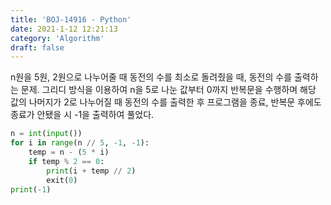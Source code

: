 ```yaml
---
title: 'BOJ-14916 - Python'
date: 2021-1-12 12:21:13
category: 'Algorithm'
draft: false
---
```

n원을 5원, 2원으로 나누어줄 때 동전의 수를 최소로 돌려줬을 때, 동전의 수를 출력하는 문제. 그리디 방식을 이용하여 n을 5로 나눈 값부터 0까지 반복문을 수행하며 해당 값의 나머지가 2로 나누어질 때 동전의 수를 출력한 후 프로그램을 종료, 반복문 후에도 종료가 안됐을 시 -1을 출력하여 풀었다.
```python
n = int(input())
for i in range(n // 5, -1, -1):
    temp = n - (5 * i)
    if temp % 2 == 0:
        print(i + temp // 2)
        exit(0)
print(-1)

```